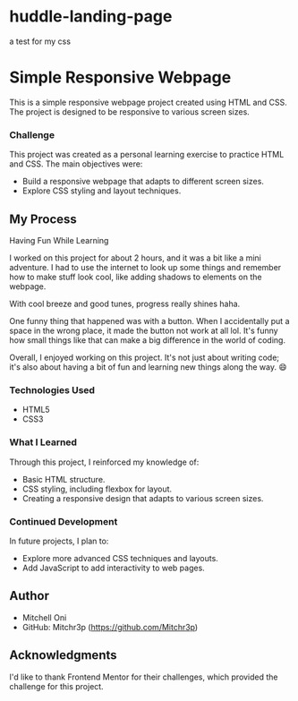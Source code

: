 # huddle-landing-page

a test for my css

# Simple Responsive Webpage

This is a simple responsive webpage project created using HTML and CSS. The project is designed to be responsive to various screen sizes.

### Challenge

This project was created as a personal learning exercise to practice HTML and CSS. The main objectives were:

- Build a responsive webpage that adapts to different screen sizes.
- Explore CSS styling and layout techniques.

## My Process

Having Fun While Learning

I worked on this project for about 2 hours, and it was a bit like a mini adventure. I had to use the internet to look up some things and remember how to make stuff look cool, like adding shadows to elements on the webpage.

With cool breeze and good tunes, progress really shines haha.

One funny thing that happened was with a button. When I accidentally put a space in the wrong place, it made the button not work at all lol. It's funny how small things like that can make a big difference in the world of coding.

Overall, I enjoyed working on this project. It's not just about writing code; it's also about having a bit of fun and learning new things along the way. 😄

### Technologies Used

- HTML5
- CSS3

### What I Learned

Through this project, I reinforced my knowledge of:

- Basic HTML structure.
- CSS styling, including flexbox for layout.
- Creating a responsive design that adapts to various screen sizes.

### Continued Development

In future projects, I plan to:

- Explore more advanced CSS techniques and layouts.
- Add JavaScript to add interactivity to web pages.

## Author

- Mitchell Oni
- GitHub: Mitchr3p (https://github.com/Mitchr3p)

## Acknowledgments

I'd like to thank Frontend Mentor for their challenges, which provided the challenge for this project.

